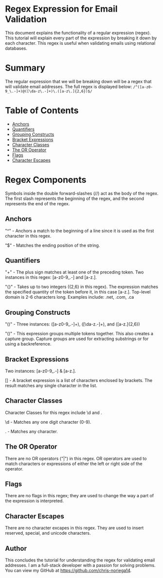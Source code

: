 # Regex Expression for Email Validation

This document explains the functionality of a regular expression (regex). This tutorial will explain every part of the expression by breaking it down by each character. This regex is useful when validating emails using relational databases.

# Summary

The regular expression that we will be breaking down will be a regex that will validate email addresses. The full regex is displayed below:
`/^([a-z0-9_\.-]+)@([\da-z\.-]+)\.([a-z\.]{2,6})$/`

# Table of Contents

- [Anchors](#anchors)
- [Quantifiers](#quantifiers)
- [Grouping Constructs](#grouping-constructs)
- [Bracket Expressions](#bracket-expressions)
- [Character Classes](#character-classes)
- [The OR Operator](#the-or-operator)
- [Flags](#flags)
- [Character Escapes](#character-escapes)

# Regex Components

Symbols inside the double forward-slashes (//) act as the body of the regex.
The first slash represents the beginning of the regex, and the second represents the end of the regex.

## Anchors
"^" - Anchors a match to the beginning of a line since it is used as the first character in this regex.

"$" - Matches the ending position of the string.

## Quantifiers
"+" - The plus sign matches at least one of the preceding token.
Two instances in this regex: 
[a-z0-9_\.-] 
and [a-z\.].

"{}" - Takes up to two integers ({2,6} in this regex). The expression matches the specified quantity of the token before it, in this case [a-z\.]. Top-level domain is 2-6 characters long. Examples include: .net, .com, .ca

## Grouping Constructs
"()" - Three instances: ([a-z0-9_\.-]+), ([\da-z\.-]+), and ([a-z\.]{2,6})

"()" - This expression groups multiple tokens together. This also creates a capture group. Capture groups are used for extracting substrings or for using a backreference.

## Bracket Expressions
Two instances: [a-z0-9_\.-] & [a-z\.].

[] - A bracket expression is a list of characters enclosed by brackets. The result matches any single character in the list.

## Character Classes
Character Classes for this regex include \d and .

\d - Matches any one digit character (0-9). 

. - Matches any character.

## The OR Operator
There are no OR operators ("|") in this regex. OR operators are used to match characters or expressions of either the left or right side of the operator.

## Flags
There are no flags in this regex; they are used to change the way a part of the expression is interpreted.

## Character Escapes
There are no character excapes in this regex. They are used to insert reserved, special, and unicode characters.

## Author
This concludes the tutorial for understanding the regex for validating email addresses. 
I am a full-stack developer with a passion for solving problems. You can view my GitHub at https://github.com/chris-noriega14.